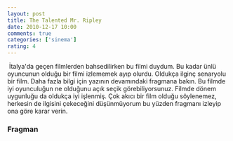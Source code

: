 ```yaml
---
layout: post
title: The Talented Mr. Ripley
date: 2010-12-17 10:00
comments: true
categories: ['sinema']
rating: 4
---
```

<img class="left" src="http://onurbaykal.com/uploads/2010/12/the-talented-mr-ripley.jpg" alt=""/>
İtalya'da geçen filmlerden bahsedilirken bu filmi duydum. Bu kadar ünlü oyuncunun olduğu bir filmi izlememek ayıp olurdu. Oldukça ilginç senaryolu bir film. Daha fazla bilgi için yazının devamındaki fragmana bakın. Bu filmde iyi oyunculuğun ne olduğunu açık seçik görebiliyorsunuz. Filmde dönem uygunluğu da oldukça iyi işlenmiş. Çok akıcı bir film olduğu söylenemez, herkesin de ilgisini çekeceğini düşünmüyorum bu yüzden fragmanı izleyip ona göre karar verin.

<h3>Fragman</h3>
<object width="425" height="344"><param name="movie" value="http://www.youtube.com/v/1CfVgcSltjc?fs=1&amp;hl=en_US&amp;rel=0"></param><param name="allowFullScreen" value="true"></param><param name="allowscriptaccess" value="always"></param><embed src="http://www.youtube.com/v/1CfVgcSltjc?fs=1&amp;hl=en_US&amp;rel=0" type="application/x-shockwave-flash" allowscriptaccess="always" allowfullscreen="true" width="425" height="344"></embed></object>
